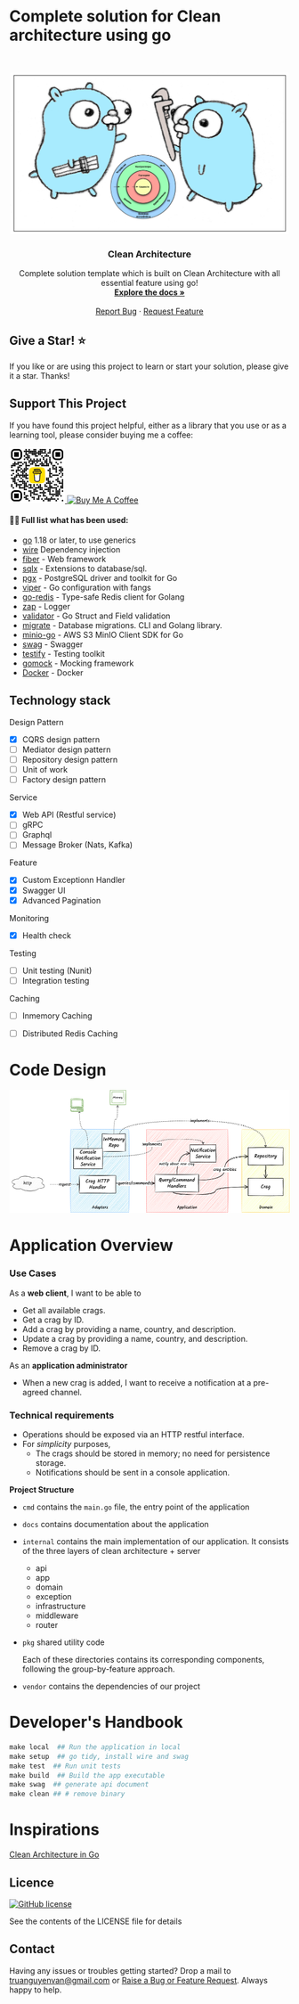 # Complete solution for Clean architecture using go

<br />
<p align="center">
  <a href="#">
    <img src="img/logo.jpg" alt="Logo" width="500" height="290">
  </a>

  <h3 align="center">Clean Architecture</h3>

  <p align="center">
    Complete solution template which is built on Clean Architecture with all essential feature using go!
    <br />
    <a href="https://blog.cleancoder.com/uncle-bob/2012/08/13/the-clean-architecture.html"><strong>Explore the docs »</strong></a>
    <br />
    <br />
    <a href="https://github.com/truanguyenvan/go-clean-architecture-example/issues">Report Bug</a>
    ·
    <a href="https://github.com/truanguyenvan/go-clean-architecture-example/issues/new">Request Feature</a>
  </p>
</p>

## Give a Star! :star:
If you like or are using this project to learn or start your solution, please give it a star. Thanks!

## Support This Project

If you have found this project helpful, either as a library that you use or as a learning tool, please consider buying me a coffee:

<a href="#">
<img src="img/bmc_qr.png" alt="Logo" width="100" height="100">
</a>
<a href="https://www.buymeacoffee.com/truanv" target="_blank"><img src="https://www.buymeacoffee.com/assets/img/custom_images/orange_img.png" alt="Buy Me A Coffee" style="height: 41px !important;width: 174px !important" ></a>


#### 👨‍💻 Full list what has been used:
* [go](https://go.dev/dl/) 1.18 or later, to use generics
* [wire](https://github.com/google/wire)  Dependency injection
* [fiber](https://github.com/gofiber/fiber) - Web framework
* [sqlx](https://github.com/jmoiron/sqlx) - Extensions to database/sql.
* [pgx](https://github.com/jackc/pgx) - PostgreSQL driver and toolkit for Go
* [viper](https://github.com/spf13/viper) - Go configuration with fangs
* [go-redis](https://github.com/go-redis/redis) - Type-safe Redis client for Golang
* [zap](https://github.com/uber-go/zap) - Logger
* [validator](https://github.com/go-playground/validator) - Go Struct and Field validation
* [migrate](https://github.com/golang-migrate/migrate) - Database migrations. CLI and Golang library.
* [minio-go](https://github.com/minio/minio-go) - AWS S3 MinIO Client SDK for Go
* [swag](https://github.com/swaggo/swag) - Swagger
* [testify](https://github.com/stretchr/testify) - Testing toolkit
* [gomock](https://github.com/golang/mock) - Mocking framework
* [Docker](https://www.docker.com/) - Docker

## Technology stack

Design Pattern
- [x] CQRS design pattern
- [ ] Mediator design pattern
- [ ] Repository design pattern
- [ ] Unit of work 
- [ ] Factory design pattern

Service
- [x] Web API (Restful service)
- [ ] gRPC
- [ ] Graphql
- [ ] Message Broker (Nats, Kafka)

Feature
- [x] Custom Exceptionn Handler
- [x] Swagger UI
- [x] Advanced Pagination

Monitoring
- [x] Health check 

Testing
- [ ] Unit testing (Nunit)
- [ ] Integration testing

Caching
- [ ] Inmemory Caching
- [ ] Distributed Redis Caching


# Code Design
![Code Design](./graphics/clean-architecture-go-climb.png)

# Application Overview

### Use Cases
As a **web client**, I want to be able to
* Get all available crags.
* Get a crag by ID.
* Add a crag by providing a name, country, and description.
* Update a crag by providing a name, country, and description.
* Remove a crag by ID.

As an **application administrator**
* When a new crag is added, I want to receive a notification at a pre-agreed channel.

### Technical requirements
* Operations should be exposed via an HTTP restful interface.
* For *simplicity* purposes,
    * The crags should be stored in memory; no need for persistence storage.
    * Notifications should be sent in a console application.

**Project Structure**
- `cmd` contains the `main.go` file, the entry point of the application
- `docs` contains documentation about the application
- `internal` contains the main implementation of our application. It consists of the three layers of clean architecture + server 
    - api
    - app
    - domain
    - exception
    - infrastructure
    - middleware
    - router
- `pkg` shared utility code

  Each of these directories contains its corresponding components, following the group-by-feature approach.
- `vendor` contains the dependencies of our project


# Developer's Handbook
```makefile
make local  ## Run the application in local
make setup  ## go tidy, install wire and swag
make test  ## Run unit tests
make build  ## Build the app executable
make swag  ## generate api document
make clean ## # remove binary	
```

# Inspirations
[Clean Architecture in Go ](https://pkritiotis.io/clean-architecture-in-golang)


## Licence

[![GitHub license](https://img.shields.io/badge/license-MIT-blue.svg)](https://github.com/truanguyenvan/go-clean-architecture-example/blob/master/LICENSE)

See the contents of the LICENSE file for details

## Contact

Having any issues or troubles getting started? Drop a mail to truanguyenvan@gmail.com or [Raise a Bug or Feature Request](https://github.com/truanguyenvan/go-clean-architecture-example/issues/new). Always happy to help.